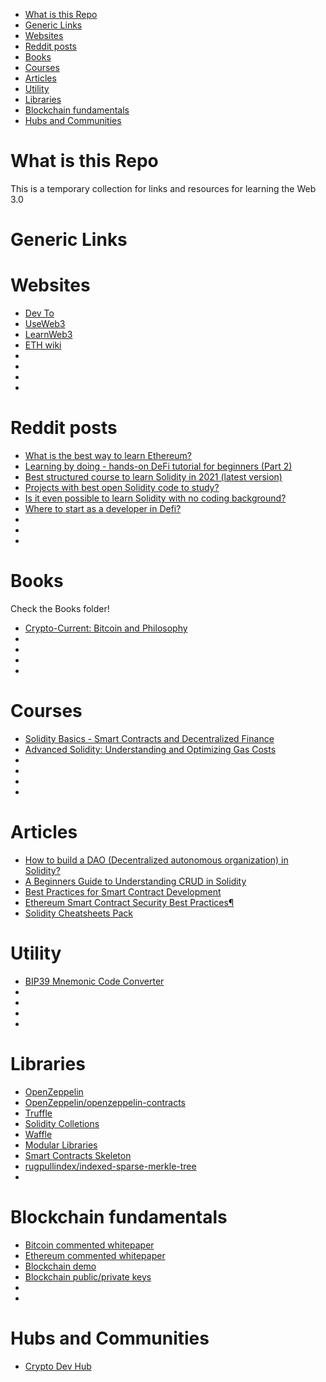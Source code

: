 * [What is this Repo](#what-is-this-repo)
* [Generic Links](#generic-links)
* [Websites](#websites)
* [Reddit posts](#reddit-posts)
* [Books](#books)
* [Courses](#courses)
* [Articles](#articles)
* [Utility](#utility)
* [Libraries](#libraries)
* [Blockchain fundamentals](#blockchain-fundamentals)
* [Hubs and Communities](#hubs-and-communities)

# What is this Repo

This is a temporary collection for links and resources for learning the Web 3.0 

# Generic Links
# Websites
- [Dev To](https://dev.to/)
- [UseWeb3](https://www.useweb3.xyz/)
- [LearnWeb3](https://www.learnweb3.io/)
- [ETH wiki](https://eth.wiki)
- []()
- []()
- []()
- []()

# Reddit posts 
-  [What is the best way to learn Ethereum?
](https://www.reddit.com/r/ethereum/comments/pslc3b/what_is_the_best_way_to_learn_ethereum/)
- [Learning by doing - hands-on DeFi tutorial for beginners (Part 2)
](https://www.reddit.com/r/ethereum/comments/rodn0x/learning_by_doing_handson_defi_tutorial_for/)
- [Best structured course to learn Solidity in 2021 (latest version)
](https://www.reddit.com/r/ethdev/comments/owvhr1/best_structured_course_to_learn_solidity_in_2021/)
- [Projects with best open Solidity code to study?
](https://www.reddit.com/r/defi/comments/p14wet/projects_with_best_open_solidity_code_to_study/)
- [Is it even possible to learn Solidity with no coding background?
](https://www.reddit.com/r/ethdev/comments/thpxzo/is_it_even_possible_to_learn_solidity_with_no/)
- [Where to start as a developer in Defi?
](https://www.reddit.com/r/defi/comments/talcei/where_to_start_as_a_developer_in_defi/)
- []()
- []()
- []()


# Books

Check the Books folder!

- [Crypto-Current: Bitcoin and Philosophy
](https://etscrivner.github.io/cryptocurrent/)
- []()
- []()
- []()
- []()

# Courses 
- [Solidity Basics - Smart Contracts and Decentralized Finance](https://www.youtube.com/watch?v=3wb-tnMcTFU&list=PLoVRRjQbqYFyV6DQtoNlCbnp3QrvSITPi&ab_channel=CenterforInnovativeFinance)
- [Advanced Solidity: Understanding and Optimizing Gas Costs](https://www.udemy.com/course/advanced-solidity-understanding-and-optimizing-gas-costs/?couponCode=4049566DE95C58953640)
- []()
- []()
- []()
- []()

# Articles
- [How to build a DAO (Decentralized autonomous organization) in Solidity?
](https://blog.blockmagnates.com/how-to-build-a-dao-decentralized-autonomous-organization-in-solidity-af1cf900d95d)
- [A Beginners Guide to Understanding CRUD in Solidity
](https://blog.blockmagnates.com/a-beginners-guide-to-understanding-crud-in-solidity-db70d90084ed)
- [Best Practices for Smart Contract Development](https://yos.io/2019/11/10/smart-contract-development-best-practices/)
- [Ethereum Smart Contract Security Best Practices¶
](https://consensys.github.io/smart-contract-best-practices/)
- [Solidity Cheatsheets Pack](https://telegra.ph/Solidity-Cheatsheets-Pack-03-20)

# Utility
- [BIP39 Mnemonic Code Converter](https://iancoleman.io/bip39/)
- []()
- []()
- []()
- []()
# Libraries
- [OpenZeppelin](https://openzeppelin.com)
- [OpenZeppelin/openzeppelin-contracts](https://github.com/OpenZeppelin/openzeppelin-contracts)
- [Truffle](https://github.com/trufflesuite/truffle)
- [Solidity Colletions](https://github.com/ethereum/wiki/wiki/Solidity-Collections)
- [Waffle](https://github.com/TrueFiEng/Waffle)
- [Modular Libraries](https://github.com/modular-network/ethereum-libraries)
- [Smart Contracts Skeleton](https://github.com/Shimmi/smart-contracts-skeleton)
- [rugpullindex/indexed-sparse-merkle-tree](https://github.com/rugpullindex/indexed-sparse-merkle-tree)
- []()
# Blockchain fundamentals
- [Bitcoin commented whitepaper](https://fermatslibrary.com/s/bitcoin)
- [Ethereum commented whitepaper](https://fermatslibrary.com/s/ethereum-a-next-generation-smart-contract-and-decentralized-application-platform)
- [Blockchain demo](https://andersbrownworth.com/blockchain/)
- [Blockchain public/private keys](https://andersbrownworth.com/blockchain/public-private-keys/keys)
- []()
- []()

# Hubs and Communities

- [Crypto Dev Hub](https://cryptodevhub.io/)
